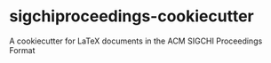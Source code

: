 # sigchiproceedings-cookiecutter
A cookiecutter for LaTeX documents in the ACM SIGCHI Proceedings Format
